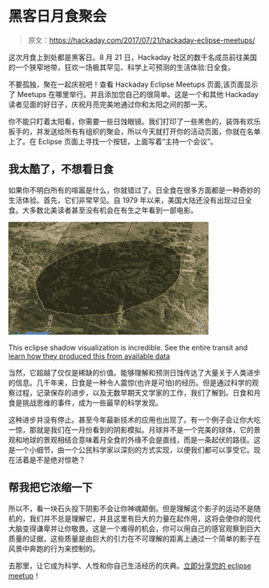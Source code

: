 # 黑客日月食聚会

> 原文：<https://hackaday.com/2017/07/21/hackaday-eclipse-meetups/>

这次月食上到处都是黑客日。8 月 21 日，Hackaday 社区的数千名成员前往美国的一个狭窄地带，狂欢一场极其罕见、科学上可预测的生活体验:日全食。

不要孤独，聚在一起庆祝吧！查看 Hackaday Eclipse Meetups 页面,该页面显示了 Meetups 在哪里举行。并且添加您自己的很简单。这是一个和其他 Hackaday 读者见面的好日子，庆祝月亮完美地通过你和太阳之间的那一天。

你不能只盯着太阳看，你需要一些日蚀眼镜。我们打印了一些黑色的，装饰有欢乐扳手的，并发送给所有有组织的聚会，所以今天就打开你的活动页面，你就在名单上了。在 Eclipse 页面上寻找一个按钮，上面写着“主持一个会议”。

## 我太酷了，不想看日食

如果你不明白所有的喧嚣是什么，你就错过了。日全食在很多方面都是一种奇妙的生活体验。首先，它们非常罕见。自 1979 年以来，美国大陆还没有出现过日全食。大多数北美读者甚至没有机会在有生之年看到一部电影。

![](img/d2a4f14bf9c5a36f1ba7aacd0a455bd7.png)

This eclipse shadow visualization is incredible. See the entire transit and [learn how they produced this from available data](https://www.youtube.com/watch?v=MJgXaqW3md8)

当然，它超越了仅仅是稀缺的价值。能够理解和预测日蚀传达了大量关于人类进步的信息。几千年来，日食是一种令人震惊(也许是可怕)的经历。但是通过科学的观察过程，记录保存的进步，以及无数早期天文学家的工作，我们了解到。日食和月食是挑战思维的事件，成为一些最早的科学发现。

这种进步并没有停止。甚至今年最新技术的应用也出现了。有一个例子会让你大吃一惊，那就是我们在一月份看到的阴影模拟。月球并不是一个完美的球体，它的景观和地球的景观相结合意味着月全食的外缘不会是直线，而是一条起伏的路径。这是一个小细节，由一个公民科学家以深刻的方式实现，以便我们都可以享受它。现在活着是不是绝对惊艳？

## 帮我把它浓缩一下

所以不，看一块石头投下阴影不会让你神魂颠倒。但是理解这个影子的运动不是随机的，我们并不总是理解它，并且这里有巨大的力量在起作用，这将会使你的现代大脑变得谦卑并让你敬畏。这是一个难得的机会，你可以用自己的感官观察到巨大质量的证据，这些质量是由巨大的引力在不可理解的距离上通过一个简单的影子在风景中奔跑的行为来控制的。

去那里，让它成为科学、人性和你自己生活经历的庆典。[立即分享您的 eclipse meetup](https://hackaday.io/meetup/3-total-solar-eclipse)！